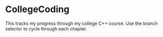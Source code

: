 # CollegeCoding

This tracks my progress through my college C++ course. Use the branch selector to cycle through each chapter.
